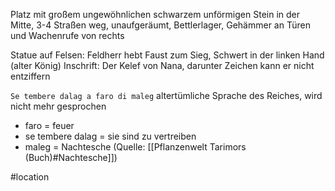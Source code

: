 Platz mit großem ungewöhnlichen schwarzem unförmigen Stein in der Mitte, 3-4 Straßen weg, unaufgeräumt, Bettlerlager, Gehämmer an Türen und Wachenrufe von rechts

Statue auf Felsen: Feldherr hebt Faust zum Sieg, Schwert in der linken Hand (alter König) Inschrift: Der Kelef von Nana, darunter Zeichen kann er nicht entziffern

`Se tembere dalag a faro di maleg`
altertümliche Sprache des Reiches, wird nicht mehr gesprochen
- faro = feuer
- se tembere dalag = sie sind zu vertreiben
- maleg =  Nachtesche (Quelle: [[Pflanzenwelt Tarimors (Buch)#Nachtesche]])

#location 